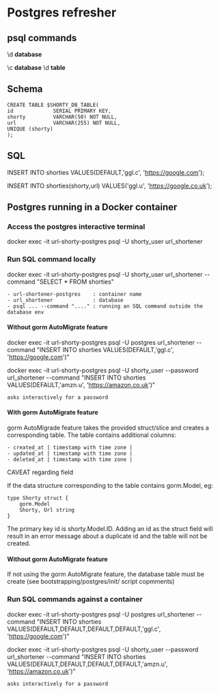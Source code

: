 # Postgres refresher

## psql commands

\d __database__

\c __database__
\d __table__

## Schema

    CREATE TABLE $SHORTY_DB_TABLE(
    id             SERIAL PRIMARY KEY,
    shorty         VARCHAR(50) NOT NULL,
    url            VARCHAR(255) NOT NULL,
    UNIQUE (shorty)
    );

## SQL
INSERT INTO shorties VALUES(DEFAULT,'ggl.c', 'https://google.com');

INSERT INTO shorties(shorty,url) VALUES('ggl.u', 'https://google.co.uk');

## Postgres running in a Docker container

### Access the postgres interactive terminal
docker exec -it url-shorty-postgres psql -U shorty_user url_shortener

### Run SQL command locally
docker exec -it url-shorty-postgres psql -U shorty_user url_shortener --command "SELECT * FROM shorties"

    - url-shortener-postgres    : container name
    - url_shortener             : database
    - psql ... --command "...." : running an SQL command outside the database env


#### Without gorm AutoMigrate feature
docker exec -it url-shorty-postgres psql -U postgres url_shortener --command "INSERT INTO shorties VALUES(DEFAULT,'ggl.c', 'https://google.com')"

docker exec -it url-shorty-postgres psql -U shorty_user --password url_shortener --command "INSERT INTO shorties VALUES(DEFAULT,'amzn.u', 'https://amazon.co.uk')"

    asks interactively for a password

#### With gorm AutoMigrate feature

gorm AutoMigrade feature takes the provided struct/slice and creates a corresponding table. The table contains additional columns:

    - created_at | timestamp with time zone |
    - updated_at | timestamp with time zone |
    - deleted_at | timestamp with time zone |

CAVEAT regarding <id> field

If the data structure corresponding to the table contains gorm.Model, eg:

    type Shorty struct {
        gorm.Model
        Shorty, Url string
    }

The primary key id is shorty.Model.ID. Adding an id as the struct field will result in an error message about a duplicate id and the table will not be created.

#### Without gorm AutoMigrate feature

If not using the gorm AutoMigrate feature, the database table must be create (see bootstrapping/postgres/init/ script copmments)


### Run SQL commands against a container
docker exec -it url-shorty-postgres psql -U postgres  url_shortener --command "INSERT INTO shorties VALUES(DEFAULT,DEFAULT,DEFAULT,DEFAULT,'ggl.c', 'https://google.com')"

docker exec -it url-shorty-postgres psql -U shorty_user --password url_shortener --command "INSERT INTO shorties VALUES(DEFAULT,DEFAULT,DEFAULT,DEFAULT,'amzn.u', 'https://amazon.co.uk')"

    asks interactively for a password